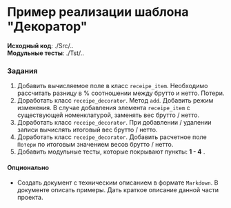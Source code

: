 # Пример реализации шаблона "Декоратор"

**Исходный код**: ./Src/.. <br>
**Модульные тесты**: ./Tst/..


### Задания
1. Добавить вычисляемое поле в класс `receipe_item`. Необходимо рассчитать разницу в % соотношении между брутто и нетто. Потери.
2. Доработать класс `receipe_decorator`. Метод `add`. Добавить режим изменения. В случае добавления элемента `receipe_item` с существующей
номенклатурой, заменять вес брутто / нетто.
3. Доработать класс `receipe_decorator`. При добавлении / удалении записи вычислять итоговый  вес брутто / нетто.
4. Доработать класс `receipe_decorator`. Добавить расчетное поле `Потери` по итоговым значением весов брутто / нетто.
5. Добавить модульные тесты, которые покрывают пункты: **1 - 4** .
 

#### Опционально
- Создать документ с техническим описанием в формате `Markdown`. 
В документе описать примеры. Дать краткое описание данной части проекта. 





